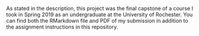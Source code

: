 As stated in the description, this project was the final capstone of a course I took in Spring 2019 as an undergraduate at the University of Rochester. You can find both the RMarkdown file and PDF of my submission in addition to the assignment instructions in this repository.

